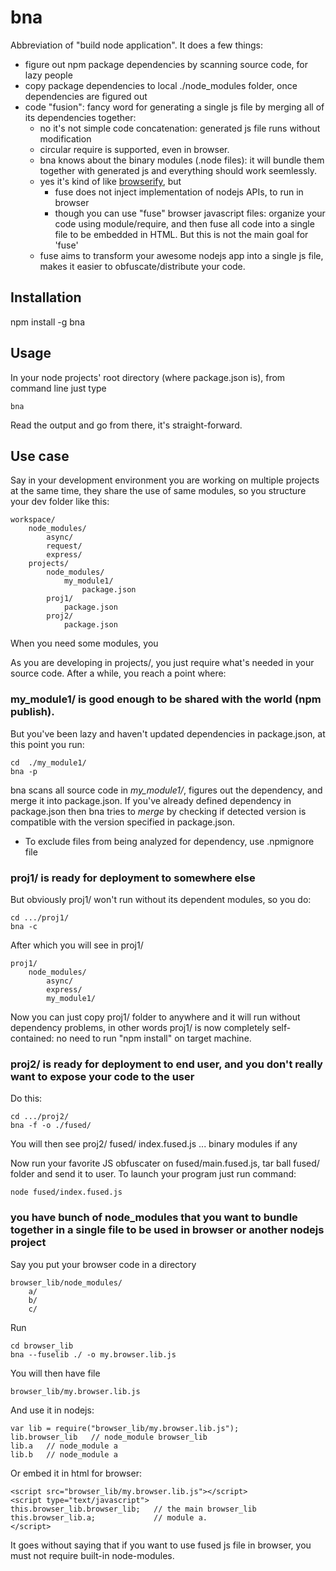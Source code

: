 # bna

Abbreviation of "build node application".  It does a few things:

* figure out npm package dependencies by scanning source code, for lazy people
* copy package dependencies to local ./node_modules folder, once dependencies are figured out
* code "fusion":  fancy word for generating a single js file by merging all of its dependencies together:
    - no it's not simple code concatenation: generated js file runs without modification
    - circular require is supported, even in browser.
    - bna knows about the binary modules (.node files): it will bundle them together with generated js and
      everything should work seemlessly.
    - yes it's kind of like [browserify](http://browserify.org), but
        * fuse does not inject implementation of nodejs APIs, to run in browser
        * though you can use "fuse" browser javascript files:  organize your code using module/require, and then
          fuse all code into a single file to be embedded in HTML.  But this is not the main goal for 'fuse'
    - fuse aims to transform your awesome nodejs app into a single js file, makes it easier to obfuscate/distribute 
      your code.


## Installation

npm install -g bna

## Usage

In your node projects' root directory (where package.json is), from command line just type

    bna

Read the output and go from there, it's straight-forward.

## Use case

Say in your development environment you are working on multiple projects at the same time, they share the use of same
modules, so you structure your dev folder like this:

    workspace/
        node_modules/
            async/
            request/
            express/
        projects/
            node_modules/
                my_module1/
                    package.json
            proj1/
                package.json
            proj2/
                package.json

When you need some modules, you

As you are developing in projects/, you just require what's needed in your source code.  After a while, you reach a point
where:

### my_module1/ is good enough to be shared with the world (npm publish).

But you've been lazy and haven't updated dependencies in package.json, at this point you run:

    cd  ./my_module1/
    bna -p

bna scans all source code in *my_module1/*, figures out the dependency, and merge it into package.json.  If you've
already defined dependency in package.json then bna tries to *merge* by checking if detected version is compatible with
the version specified in package.json.

* To exclude files from being analyzed for dependency, use .npmignore file


### proj1/ is ready for deployment to somewhere else

But obviously proj1/ won't run without its dependent modules, so you do:

    cd .../proj1/
    bna -c

After which you will see in proj1/

    proj1/
        node_modules/
            async/
            express/
            my_module1/

Now you can just copy proj1/ folder to anywhere and it will run without dependency problems, in other words proj1/
is now completely self-contained:  no need to run "npm install" on target machine.

### proj2/ is ready for deployment to end user, and you don't really want to expose your code to the user

Do this:

    cd .../proj2/
    bna -f -o ./fused/

You will then see
    proj2/
        fused/
            index.fused.js
            ... binary modules if any

Now run your favorite JS obfuscater on fused/main.fused.js, tar ball fused/ folder and send it to user.  To
launch your program just run command:

    node fused/index.fused.js

### you have bunch of node_modules that you want to bundle together in a single file to be used in browser or another nodejs project

Say you put your browser code in a directory

    browser_lib/node_modules/
        a/
        b/
        c/

Run

    cd browser_lib
    bna --fuselib ./ -o my.browser.lib.js

You will then have file

    browser_lib/my.browser.lib.js

And use it in nodejs:

    var lib = require("browser_lib/my.browser.lib.js");
    lib.browser_lib   // node_module browser_lib 
    lib.a   // node_module a 
    lib.b   // node_module a

Or embed it in html for browser:

    <script src="browser_lib/my.browser.lib.js"></script>
    <script type="text/javascript">
    this.browser_lib.browser_lib;   // the main browser_lib
    this.browser_lib.a;             // module a.
    </script>

It goes without saying that if you want to use fused js file in browser, you must not require built-in node-modules.